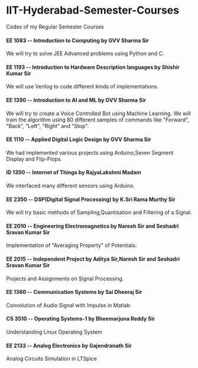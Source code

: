 # IIT-Hyderabad-Semester-Courses
Codes of my Regular Semester Courses

#### EE 1083 -- Introduction to Computing by GVV Sharma Sir

We will try to solve JEE Advanced problems using Python and C.

#### EE 1193 -- Introduction to Hardware Description languages by Shishir Kumar Sir

We will use Verilog to code different kinds of implementations.

#### EE 1390 -- Introduction to AI and ML by GVV Sharma Sir

We will try to create a Voice Controlled Bot using Machine Learning. We will train the algorithm using 80 different samples of commands like "Forward", "Back", "Left", "Right" and "Stop".

#### EE 1110 -- Applied Digital Logic Design by GVV Sharma Sir

We had implemented various projects using Arduino,Seven Segment Display and Flip-Flops. 

#### ID 1350 -- Internet of Things by RajyaLakshmi Madam

We interfaced many different sensors using Arduino.

#### EE 2350 -- DSP(Digital Signal Processing) by K.Sri Rama Murthy Sir

We will try basic methods of Sampling,Quantisation and Filtering of a Signal.

#### EE 2010 -- Engineering Electromagnetics by Naresh Sir and Seshadri Sravan Kumar Sir

Implementation of "Averaging Property" of Potentials.

#### EE 2015 -- Independent Project by Aditya Sir,Naresh Sir and Seshadri Sravan Kumar Sir

Projects and Assignments on Signal Processing.

#### EE 1360 -- Communication Systems by Sai Dheeraj Sir

Convolution of Audio Signal with Impulse in Matlab

#### CS 3510 -- Operating Systems-1 by Bheemarjuna Reddy Sir

Understanding Linux Operating System

#### EE 2133 -- Analog Electronics by Gajendranath Sir

Analog Circuits Simulation in LTSpice
